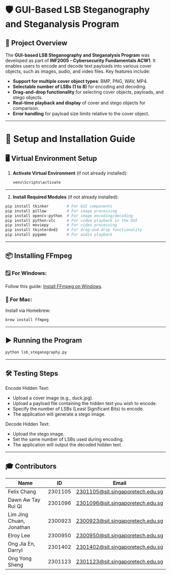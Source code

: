 # 🛡️ GUI-Based LSB Steganography and Steganalysis Program
## 📄 Project Overview

The **GUI-based LSB Steganography and Steganalysis Program** was developed as part of **INF2005 - Cybersecurity Fundamentals ACW1**. It enables users to encode and decode text payloads into various cover objects, such as images, audio, and video files. Key features include:

- **Support for multiple cover object types**: BMP, PNG, WAV, MP4.
- **Selectable number of LSBs (1 to 8)** for encoding and decoding.
- **Drag-and-drop functionality** for selecting cover objects, payloads, and stego objects.
- **Real-time playback and display** of cover and stego objects for comparison.
- **Error handling** for payload size limits relative to the cover object.

---

# 🚀 Setup and Installation Guide

## 🖥️ Virtual Environment Setup
1. **Activate Virtual Environment** (if not already installed):
   ```bash
   venv\Scripts\activate
---
2. **Install Required Modules** (if not already installed):
```bash
pip install tkinker        # For GUI components
pip install pillow         # For image processing
pip install opencv-python  # For image encoding/decoding
pip install python-vlc     # For video playback in the GUI
pip install moviepy        # For video processing
pip install tkinterdnd2    # For drag-and-drop functionality
pip install pygame         # For audio playback
```
---

## 📦 Installing FFmpeg

### 🪟 For Windows:
Follow this guide: [Install FFmpeg on Windows](https://www.wikihow.com/Install-FFmpeg-on-Windows).

### 🍎 For Mac:
Install via Homebrew:
```bash
brew install ffmpeg
```
---

## ▶️ Running the Program
```bash
python lsb_steganography.py
```
---

## 🛠️ Testing Steps
Encode Hidden Text:

- Upload a cover image (e.g., duck.jpg).
- Upload a payload file containing the hidden text you wish to encode.
- Specify the number of LSBs (Least Significant Bits) to encode.
- The application will generate a stego image.

Decode Hidden Text:

- Upload the stego image.
- Set the same number of LSBs used during encoding.
- The application will output the decoded hidden text.

---

## 🎓 Contributors

| **Name**                      | **ID**       | **Email**                          |
|-------------------------------|--------------|------------------------------------|
| Felix Chang                   | 2301105      | 2301105@sit.singaporetech.edu.sg   |
| Dawn Aw Tay Rui Qi            | 2301096      | 2301096@sit.singaporetech.edu.sg   |
| Lim Jing Chuan, Jonathan      | 2300923      | 2300923@sit.singaporetech.edu.sg   |
| Elroy Lee                     | 2300950      | 2300950@sit.singaporetech.edu.sg   |
| Ong Jia En, Darryl            | 2301402      | 2301402@sit.singaporetech.edu.sg   |
| Ong Yong Sheng                | 2301123      | 2301123@sit.singaporetech.edu.sg   |

